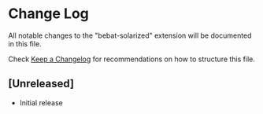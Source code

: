 # Change Log

All notable changes to the "bebat-solarized" extension will be documented in this file.

Check [Keep a Changelog](http://keepachangelog.com/) for recommendations on how to structure this file.

## [Unreleased]

- Initial release
